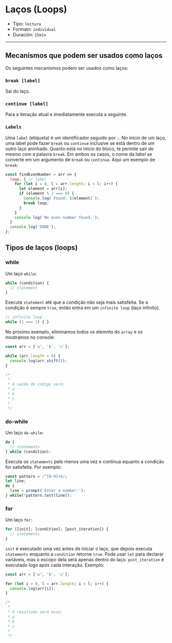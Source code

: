 # Laços (Loops)

* Tipo: `leitura`
* Formato: `individual`
* Duración: `15min`

***

## Mecanismos que podem ser usados como laços

Os seguintes mecanismos podem ser usados como laços:

### `break [label]`

Sai do laço.

### `continue [label]`

Para a iteração atual e imediatamente executa a seguinte.

### `Labels`

Uma `label` (etiqueta) é um identificador seguido por `:`. No início de um laço,
uma label pode fazer `break` ou `continue` inclusive se está dentro de um outro
laço aninhado. Quanto está no início do bloco, te permite sair do mesmo com a
palavra `break`. Em ambos os casos, o nome da _label_ se converte em um
argumento de `break` ou `continue`. Aqui um exemplo de `break`:

```js
const findEvenNumber = arr => {
  loop: { // label
    for (let i = 0, l = arr.length; i < l; i++) {
      let element = arr[i];
      if (element % 2 === 0) {
        console.log(`Found: ${element}`);
        break loop;
      }
    }
    console.log('No even number found.');
  }
  console.log('DONE');
};
```

## Tipos de laços (loops)

### while

Um laço `while`:

```js
while (condition) {
  // statement
}
```

Executa `statement` até que a condição não seja mais satisfeita. Se a condição é
sempre `true`, então entra em um `infinite loop` (laço infinito).

```js
// infinite loop
while (1 === 1) { }
```

No próximo exemplo, eliminamos todos os elemnto do `array` e os mostramos no
console:

```js
const arr = ['a', 'b', 'c'];

while (arr.length > 0) {
  console.log(arr.shift());
}

/*
 *
 * A saída do código será:
 * a
 * b
 * c
 *
 */
```

### do-while

Um laço `do-while`:

```js
do {
  // statements
} while (condition);
```

Executa os `statements` pelo menos uma vez e continua equanto a condição for
satisfeita. Por exemplo:

```js
const pattern = /^[0-9]+$/;
let line;
do {
  line = prompt('Enter a number:');
} while(!pattern.test(line));
```

### for

Um laço `for`:

```js
for ([init]; [condition]; [post_iteration]) {
  // statements
}
```

`init` é executado uma vez antes de iniciar o laço, que depois executa
`statements` enquanto a `condition` retorne `true`. Pode usar `let` para
declarar variáveis, mas o escopo dela será apenas dentro do laço.
`post_iteration` é executado logo após cada interação. Exemplo:

```js
const arr = ['a', 'b', 'c'];

for (let i = 0, l = arr.length; i < l; i++) {
  console.log(arr[i]);
}

/*
 *
 * O resultado será esse:
 * a
 * b
 * c
 *
 */
```
